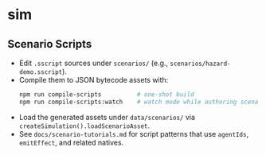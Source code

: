 # sim

## Scenario Scripts

- Edit `.sscript` sources under `scenarios/` (e.g., `scenarios/hazard-demo.sscript`).
- Compile them to JSON bytecode assets with:
  ```bash
  npm run compile-scripts          # one-shot build
  npm run compile-scripts:watch    # watch mode while authoring scenarios
  ```
- Load the generated assets under `data/scenarios/` via `createSimulation().loadScenarioAsset`.
- See `docs/scenario-tutorials.md` for script patterns that use `agentIds`, `emitEffect`, and related natives.
